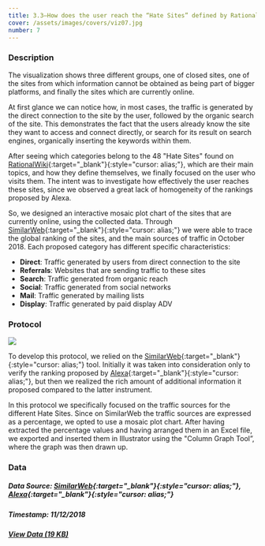 ```yaml
---
title: 3.3—How does the user reach the “Hate Sites” defined by RationalWiki?
cover: /assets/images/covers/viz07.jpg
number: 7
---
```


### Description

The visualization shows three different groups, one of closed sites, one of the sites from which information cannot be obtained as being part of bigger platforms, and finally the sites which are currently online.

At first glance we can notice how, in most cases, the traffic is generated by the direct connection to the site by the user, followed by the organic search of the site. This demonstrates the fact that the users already know the site they want to access and connect directly, or search for its result on search engines, organically inserting the keywords within them.

After seeing which categories belong to the 48 "Hate Sites" found on [RationalWiki](https://rationalwiki.org/wiki/Category:Internet_hate_sites){:target="_blank"}{:style="cursor: alias;"}, which are their main topics, and how they define themselves, we finally focused on the user who visits them.
The intent was to investigate how effectively the user reaches these sites, since we observed a great lack of homogeneity of the rankings proposed by Alexa.

So, we designed an interactive mosaic plot chart of the sites that are currently online, using the collected data. Through [SimilarWeb](https://www.similarweb.com/){:target="_blank"}{:style="cursor: alias;"} we were able to trace the global ranking of the sites, and the main sources of traffic in October 2018. 
Each proposed category has different specific characteristics:

* **Direct**: Traffic generated by users from direct connection to the site
* **Referrals**: Websites that are sending traffic to these sites
* **Search**: Traffic generated from organic reach
* **Social**: Traffic generated from social networks
* **Mail**: Traffic generated by mailing lists
* **Display**: Traffic generated by paid display ADV


### Protocol
<img src="{{ '/assets/images/protocols/protocol-07.png' | relative_path }}">

To develop this protocol, we relied on the [SimilarWeb](https://www.similarweb.com/){:target="_blank"}{:style="cursor: alias;"} tool. Initially it was taken into consideration only to verify the ranking proposed by [Alexa](https://www.alexa.com/){:target="_blank"}{:style="cursor: alias;"}, but then we realized the rich amount of additional information it proposed compared to the latter instrument.

In this protocol we specifically focused on the traffic sources for the different Hate Sites.
Since on SimilarWeb the traffic sources are expressed as a percentage, we opted to use a mosaic plot chart. After having extracted the percentage values and having arranged them in an Excel file, we exported and inserted them in Illustrator using the "Column Graph Tool”, where the graph was then drawn up.


### Data
##### Data Source: [SimilarWeb](https://www.similarweb.com/){:target="_blank"}{:style="cursor: alias;"}, [Alexa](https://www.alexa.com/){:target="_blank"}{:style="cursor: alias;"}
##### Timestamp: 11/12/2018
##### [View Data (19 KB)](http://densitydesign.org/)